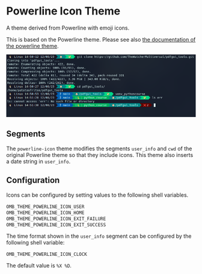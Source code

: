 # Powerline Icon Theme

A theme derived from Powerline with emoji icons.

This is based on the Powerline theme. Please see also [the documentation of the
powerline theme](../powerline/README.md).

![Screenshot](./powerline-icon-dark.png?raw=true)

## Segments

The `powerline-icon` theme modifies the segments `user_info` and `cwd` of the
original Powerline theme so that they include icons.  This theme also inserts a
date string in `user_info`.

## Configuration

Icons can be configured by setting values to the following shell variables.

```
OMB_THEME_POWERLINE_ICON_USER
OMB_THEME_POWERLINE_ICON_HOME
OMB_THEME_POWERLINE_ICON_EXIT_FAILURE
OMB_THEME_POWERLINE_ICON_EXIT_SUCCESS
```

The time format shown in the `user_info` segment can be configured by the
following shell variable:

```
OMB_THEME_POWERLINE_ICON_CLOCK
```

The default value is `%X %D`.
